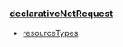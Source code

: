 ### [declarativeNetRequest](https://developer.chrome.com/docs/extensions/reference/declarativeNetRequest/)

- [resourceTypes](https://developer.chrome.com/docs/extensions/reference/declarativeNetRequest/#type-ResourceType)

